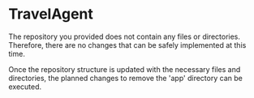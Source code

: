 # TravelAgent

The repository you provided does not contain any files or directories. Therefore, there are no changes that can be safely implemented at this time.

Once the repository structure is updated with the necessary files and directories, the planned changes to remove the 'app' directory can be executed.